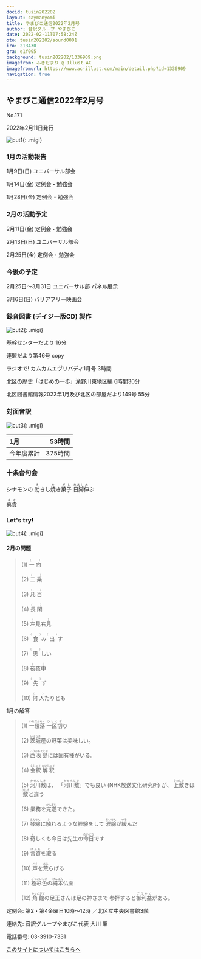 ```yaml
---
docid: tusin202202
layout: caymanyomi
title: やまびこ通信2022年2月号
author: 音訳グループ やまびこ
date: 2022-02-11T07:58:24Z
oto: tusin202202/sound0001
iro: 213430
gra: e1f095
background: tusin202202/1336909.png
imagefrom: ふきだまり @ Illust AC
imagefromurl: https://www.ac-illust.com/main/detail.php?id=1336909
navigation: true
---
```



## <span data-dur="3.999" data-begin="2.750" id="xmri_0001" markdown="1">やまびこ通信2022年2月号</span>

<span data-dur="2.584" data-begin="6.749" id="xmri_0002" markdown="1">No.171</span>

<span data-dur="5.748" data-begin="9.333" id="xmri_0003" markdown="1">2022年2月11日発行</span>

![cut1](media/tusin202202/cut1.png){: .migi}


### <span data-dur="3.372" data-begin="21.378" id="xmri_0007" markdown="1">1月の活動報告</span>

<span data-dur="4.293" data-begin="24.750" id="xmri_0008" markdown="1">1月9日(日) ユニバーサル部会</span>

<span data-dur="4.853" data-begin="29.043" id="xmri_0009" markdown="1">1月14日(金) 定例会・勉強会</span>

<span data-dur="6.535" data-begin="33.896" id="xmri_000A" markdown="1">1月28日(金) 定例会・勉強会</span>


### <span data-dur="3.156" data-begin="40.431" id="xmri_000B" markdown="1">2月の活動予定</span>

<span data-dur="4.902" data-begin="43.587" id="xmri_000C" markdown="1">2月11日(金) 定例会・勉強会</span>

<span data-dur="4.45" data-begin="48.489" id="xmri_000D" markdown="1">2月13日(日) ユニバーサル部会</span>

<span data-dur="6.307" data-begin="52.939" id="xmri_000E" markdown="1">2月25日(金) 定例会・勉強会</span>


### <span data-dur="2.63" data-begin="59.246" id="xmri_000F" markdown="1">今後の予定</span>

<span data-dur="6.254" data-begin="61.876" id="xmri_0010" markdown="1">2月25日～3月31日 ユニバーサル部 パネル展示</span>

<span data-dur="4.703" data-begin="68.130" id="xmri_0011" markdown="1">3月6日(日) バリアフリー映画会</span>


### <span data-dur="4.728" data-begin="72.833" id="xmri_0012" markdown="1">録音図書 (デイジー版CD) 製作</span>

![cut2](media/tusin202202/cut2.png){: .migi}



<span data-dur="1.738" data-begin="81.596" id="xmri_0015" markdown="1">基幹センターだより</span>
<span data-dur="1.727" data-begin="83.334" id="xmri_0016" markdown="1">16分</span>

<span data-dur="2.755" data-begin="85.061" id="xmri_0017" markdown="1">連盟だより第46号</span>
<span data-dur="1.898" data-begin="87.816" id="xmri_0018" markdown="1">copy </span>

<span data-dur="3.325" data-begin="89.714" id="xmri_0019" markdown="1">ラジオで! カムカムエヴリバディ1月号</span>
<span data-dur="1.701" data-begin="93.039" id="xmri_001A" markdown="1">3時間</span>

<span data-dur="4.354" data-begin="94.740" id="xmri_001B" markdown="1">北区の歴史「はじめの一歩」滝野川東地区編</span>
<span data-dur="2.385" data-begin="99.094" id="xmri_001C" markdown="1">6時間30分</span>

<span data-dur="6.498" data-begin="101.479" id="xmri_001D" markdown="1">北区図書館情報2022年1月及び北区の部屋だより149号</span>
<span data-dur="3.596" data-begin="107.977" id="xmri_001E" markdown="1">55分</span>


### <span data-dur="2.666" data-begin="111.573" id="xmri_001F" markdown="1">対面音訳</span>

![cut3](media/tusin202202/cut3.png){: .migi}

<span data-dur="1.12" data-begin="115.389" id="xmri_0021" markdown="1">1月</span>|<span data-dur="2.442" data-begin="116.509" id="xmri_0022" markdown="1">53時間</span>
|:---|---:|
<span data-dur="1.59" data-begin="118.951" id="xmri_0023" markdown="1">今年度累計</span>|<span data-dur="4.336" data-begin="120.541" id="xmri_0024" markdown="1">375時間</span>


### <span data-dur="2.068" data-begin="124.877" id="xmri_0025" markdown="1">十条台句会</span>

<span data-dur="8.462" data-begin="126.945" id="xmri_0026" markdown="1">シナモンの <ruby>効<rp>(</rp><rt>き</rt><rp>)</rp></ruby>きし<ruby>焼<rp>(</rp><rt>や</rt><rp>)</rp></ruby>き<ruby>菓子<rp>(</rp><rt>がし</rt><rp>)</rp>
 </ruby><ruby>日脚<rp>(</rp><rt>ひあし</rt><rp>)</rp></ruby><ruby>伸<rp>(</rp><rt>の</rt><rp>)</rp></ruby>ぶ</span>


<span data-dur="3.117" data-begin="135.407" id="xmri_0027" markdown="1" class="haigo"><ruby>真貴<rp>(</rp><rt>まき</rt><rp>)</rp></ruby></span>


### <span data-dur="2.449" data-begin="139.024" id="xmri_0029" markdown="1">Let's try!</span>

![cut4](media/tusin202202/cut4.png){: .migi}


#### <span data-dur="2.694" data-begin="142.623" id="xmri_002B" markdown="1">2月の問題</span>

<blockquote markdown="1">
(1) <ruby>一向<rp>(</rp><rt>（　　　）</rt><rp>)</rp></ruby>

(2) <ruby>二乗<rp>(</rp><rt>（　　　）</rt><rp>)</rp></ruby>

(3) <ruby>凡百<rp>(</rp><rt>（　　　）</rt><rp>)</rp></ruby>

(4) <ruby>長閑<rp>(</rp><rt>（　　　）</rt><rp>)</rp></ruby>

(5) <ruby>左見右見<rp>(</rp><rt>（　　　）</rt><rp>)</rp></ruby>

(6) <ruby>食<rp>(</rp><rt>（　　　）</rt><rp>)</rp></ruby>み<ruby>出<rp>(</rp><rt>（　　　）</rt><rp>)</rp></ruby>す

(7) <ruby>思<rp>(</rp><rt>（　　　）</rt><rp>)</rp></ruby>しい

(8) <ruby>夜夜中<rp>(</rp><rt>（　　　）</rt><rp>)</rp></ruby>

(9) <ruby>先<rp>(</rp><rt>（　　　）</rt><rp>)</rp></ruby>ず

(10) <ruby>何人<rp>(</rp><rt>（　　　）</rt><rp>)</rp></ruby>たりとも
</blockquote>


<span data-dur="2.197" data-begin="149.142" id="xmri_002D" markdown="1">1月の解答</span>

<blockquote markdown="1">

<span data-dur="2.126" data-begin="151.339" id="xmri_002E" markdown="1">(1) <ruby>一段落<rp>(</rp><rt>いちだんらく</rt><rp>)</rp></ruby></span>
<span data-dur="1.641" data-begin="153.465" id="xmri_002F" markdown="1"><ruby>一区切<rp>(</rp><rt>ひとくぎ</rt><rp>)</rp></ruby>り</span>

<span data-dur="4.48" data-begin="155.106" id="xmri_0030" markdown="1">(2) <ruby>茨城<rp>(</rp><rt>いばらき</rt><rp>)</rp></ruby>産の野菜は美味しい。</span>

<span data-dur="4.919" data-begin="159.586" id="xmri_0031" markdown="1">(3) <ruby>西表島<rp>(</rp><rt>いりおもてじま</rt><rp>)</rp></ruby>には固有種がいる。</span>

<span data-dur="1.729" data-begin="164.505" id="xmri_0032" markdown="1">(4) <ruby>会釈<rp>(</rp><rt>えしゃく</rt><rp>)</rp></ruby></span>
<span data-dur="1.588" data-begin="166.234" id="xmri_0033" markdown="1"><ruby>解釈<rp>(</rp><rt>かいしゃく</rt><rp>)</rp></ruby></span>

<span data-dur="1.993" data-begin="167.822" id="xmri_0034" markdown="1">(5) <ruby>河川敷<rp>(</rp><rt>かせんしき</rt><rp>)</rp></ruby>は、</span>
<span data-dur="1.628" data-begin="169.815" id="xmri_0035" markdown="1">「<ruby>河川敷<rp>(</rp><rt>かせんじき</rt><rp>)</rp></ruby>」でも良い </span>
<span data-dur="3.142" data-begin="171.443" id="xmri_0036" markdown="1">(NHK放送文化研究所) が、</span>
<span data-dur="2.766" data-begin="174.585" id="xmri_0037" markdown="1"><ruby>上敷<rp>(</rp><rt>うわしき</rt><rp>)</rp></ruby>きは <ruby>敷<rp>(</rp><rt>さじき</rt><rp>)</rp></ruby>と違う</span>

<span data-dur="4.054" data-begin="177.351" id="xmri_0038" markdown="1">(6) 業務を<ruby>完遂<rp>(</rp><rt>かんすい</rt><rp>)</rp></ruby>できた。</span>

<span data-dur="3.703" data-begin="181.405" id="xmri_0039" markdown="1">(7) <ruby>琴線<rp>(</rp><rt>きんせん</rt><rp>)</rp></ruby>に<ruby>触<rp>(</rp><rt>ふ</rt><rp>)</rp></ruby>れるような経験をして</span>
<span data-dur="2.091" data-begin="185.108" id="xmri_003A" markdown="1"><ruby>涙腺<rp>(</rp><rt>るいせん</rt><rp>)</rp></ruby>が<ruby>緩<rp>(</rp><rt>ゆる</rt><rp>)</rp></ruby>んだ</span>

<span data-dur="4.754" data-begin="187.199" id="xmri_003B" markdown="1">(8) <ruby>奇<rp>(</rp><rt>く</rt><rp>)</rp></ruby>しくも今日は先生の<ruby>命日<rp>(</rp><rt>めいにち</rt><rp>)</rp></ruby>です</span>

<span data-dur="2.618" data-begin="191.953" id="xmri_003C" markdown="1">(9) <ruby>言質<rp>(</rp><rt>げんち</rt><rp>)</rp></ruby>を<ruby>取<rp>(</rp><rt>と</rt><rp>)</rp></ruby>る</span>

<span data-dur="2.712" data-begin="194.571" id="xmri_003D" markdown="1">(10) <ruby>声<rp>(</rp><rt>こえ</rt><rp>)</rp></ruby>を<ruby>荒<rp>(</rp><rt>あら</rt><rp>)</rp></ruby>らげる</span>

<span data-dur="3.854" data-begin="197.283" id="xmri_003E" markdown="1">(11) <ruby>極彩色<rp>(</rp><rt>ごくさいしき</rt><rp>)</rp></ruby>の<ruby>絹本<rp>(</rp><rt>けんぽん</rt><rp>)</rp></ruby>仏画</span>

<span data-dur="4.465" data-begin="201.137" id="xmri_003F" markdown="1">(12) <ruby>角館<rp>(</rp><rt>かくのだて</rt><rp>)</rp></ruby>の足王さんは足の神さまで</span>
<span data-dur="3.528" data-begin="205.602" id="xmri_0040" markdown="1">参拝すると<ruby>御利益<rp>(</rp><rt>ごりやく</rt><rp>)</rp></ruby>がある。</span>
</blockquote>

<span data-dur="1.205" data-begin="209.130" id="xmri_0041" markdown="1">定例会: </span>
<span data-dur="3.237" data-begin="210.335" id="xmri_0042" markdown="1">第2・第4金曜日10時～12時</span>
<span data-dur="3.047" data-begin="213.572" id="xmri_0043" markdown="1">／北区立中央図書館3階</span>  

<span data-dur="1.319" data-begin="216.619" id="xmri_0044" markdown="1">連絡先: </span>
<span data-dur="3.965" data-begin="217.938" id="xmri_0045" markdown="1">音訳グループやまびこ代表 大川 薫</span>  

<span data-dur="1.409" data-begin="221.903" id="xmri_0046" markdown="1">電話番号: </span>
<span data-dur="4.305" data-begin="223.312" id="xmri_0047" markdown="1">03-3910-7331</span>  

<a data-dur="5.93" data-begin="227.617" id="xmri_0048" markdown="1" href="mailto:ymbk2016ml@gmail.com?Subject=やまびこウェブサイトについて">このサイトについてはこちらへ</a>


